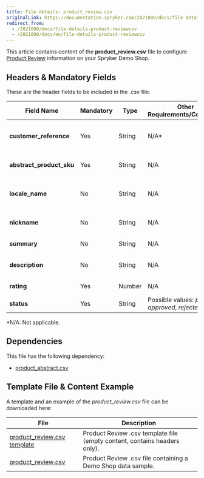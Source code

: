 ```yaml
---
title: File details- product_review.csv
originalLink: https://documentation.spryker.com/2021080/docs/file-details-product-reviewcsv
redirect_from:
  - /2021080/docs/file-details-product-reviewcsv
  - /2021080/docs/en/file-details-product-reviewcsv
---
```


This article contains content of the **product_review.csv** file to configure [Product Review](https://documentation.spryker.com/docs/product-reviews) information on your Spryker Demo Shop.

## Headers & Mandatory Fields 
These are the header fields to be included in the .csv file:

| Field Name | Mandatory | Type | Other Requirements/Comments | Description |
| --- | --- | --- | --- | --- |
| **customer_reference** | Yes | String |N/A* | Reference identifier of the customer. |
| **abstract_product_sku** | Yes | String |N/A | SKU of the abstract product. |
| **locale_name** | No | String |N/A | Identification of the locale of the review. |
| **nickname** | No | String |N/A | Nickname of the review owner. |
| **summary** | No | String |N/A | 	Summary of the review. |
| **description** | No | String |N/A | Description of the review. |
| **rating** | Yes | Number |N/A | Review rating. |
| **status** | Yes | String |Possible values: *pending*, *approved*,  *rejected*. | Review status. |
*N/A: Not applicable.

## Dependencies

This file has the following dependency:
*    [product_abstract.csv](https://documentation.spryker.com/docs/file-details-product-abstractcsv)

## Template File & Content Example
A template and an example of the *product_review.csv*  file can be downloaded here:

| File | Description |
| --- | --- |
| [product_review.csv template](https://spryker.s3.eu-central-1.amazonaws.com/docs/Developer+Guide/Back-End/Data+Manipulation/Data+Ingestion/Data+Import/Data+Import+Categories/Merchandising+Setup/Product+Merchandising/Template+product_review.csv) | Product Review .csv template file (empty content, contains headers only). |
| [product_review.csv](https://spryker.s3.eu-central-1.amazonaws.com/docs/Developer+Guide/Back-End/Data+Manipulation/Data+Ingestion/Data+Import/Data+Import+Categories/Merchandising+Setup/Product+Merchandising/product_review.csv) | Product Review .csv file containing a Demo Shop data sample. |
